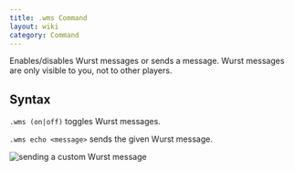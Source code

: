```yaml
---
title: .wms Command
layout: wiki
category: Command
---
```

Enables/disables Wurst messages or sends a message. Wurst messages are only visible to you, not to other players.

## Syntax
`.wms (on|off)` toggles Wurst messages.

`.wms echo <message>` sends the given Wurst message.

![sending a custom Wurst message](https://cloud.githubusercontent.com/assets/10100202/8334798/2de50484-1a9a-11e5-94f2-bf2f0e09995c.png)
